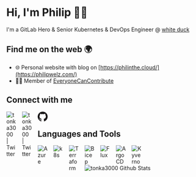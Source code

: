  # Hi, I'm Philip 🙋‍♂️
I'm a GitLab Hero & Senior Kubernetes & DevOps Engineer @ [white duck](https://whiteduck.de/)

## Find me on the web 🌍
- 🌐 Personal website with blog on [https://philinthe.cloud/](https://philipwelz.com/)
- 👨‍💻 Member of [EveryoneCanContribute](https://everyonecancontribute.com)

## Connect with me
<a href="https://twitter.com/philip_welz">
    <img alt="tonka3000 | Twitter" align="left" width="26px" style="margin-right:15px" src="https://raw.githubusercontent.com/tonka3000/tonka3000/master/assets/twitter.svg" />
  </a>
<a href="https://gitlab.com/phil.xx">
  <img alt="tonka3000 | Twitter" align="left" width="26px" style="margin-right:15px" src="https://raw.githubusercontent.com/tonka3000/tonka3000/master/assets/gitlab.svg" />
</a>
<a href="https://github.com/philwelz">
  <img alt="GitHub" align="left" width="26px" style="margin-right:15px" src="https://raw.githubusercontent.com/github/explore/78df643247d429f6cc873026c0622819ad797942/topics/github/github.png" />
</a>

<br/>

## Languages and Tools
<img alt="Azure" align="left" width="26px" style="margin-right:15px" src="https://img.icons8.com/fluency/48/000000/azure-1.png" />
<img alt="k8s" align="left" width="26px" style="margin-right:15px" src="https://img.icons8.com/color/48/000000/kubernetes.svg" />
<img alt="Terraform" align="left" width="26px" style="margin-right:15px" src="https://cdn.icon-icons.com/icons2/2107/PNG/128/file_type_terraform_icon_130125.png" />
<img alt="Bicep" align="left" width="26px" style="margin-right:15px" src="https://pbs.twimg.com/profile_images/1328380487765688320/SJp0ObSY_400x400.png" />
<img alt="Flux" align="left" width="26px" style="margin-right:15px" src="https://avatars.githubusercontent.com/u/52158677?s=280&v=4" />
<img alt="ArgoCD" align="left" width="26px" style="margin-right:15px" src="https://avatars.githubusercontent.com/u/30269780?s=200&v=4" />
<img alt="Kyverno" align="left" width="26px" style="margin-right:15px" src="https://avatars.githubusercontent.com/u/68448710?s=200&v=4" />
<!-- <img alt="Visual Studio Code" align="left" width="26px" style="margin-right:15px" src="https://raw.githubusercontent.com/github/explore/80688e429a7d4ef2fca1e82350fe8e3517d3494d/topics/visual-studio-code/visual-studio-code.png" />
<img alt="GitLab" align="left" width="26px" style="margin-right:15px" src="https://img.icons8.com/color/48/000000/gitlab.png" />
<img alt="Github" align="left" width="26px" style="margin-right:15px" src="https://img.icons8.com/nolan/64/github.png" />
<img alt="Markdown" align="left" width="26px" style="margin-right:15px" src="https://raw.githubusercontent.com/github/explore/80688e429a7d4ef2fca1e82350fe8e3517d3494d/topics/markdown/markdown.png" /> -->

<br/>
<br/>
<br/>

<img align="left" alt="tonka3000 Github Stats" src="https://github-readme-stats.vercel.app/api?username=philwelz&show_icons=true&hide_border=true" />
